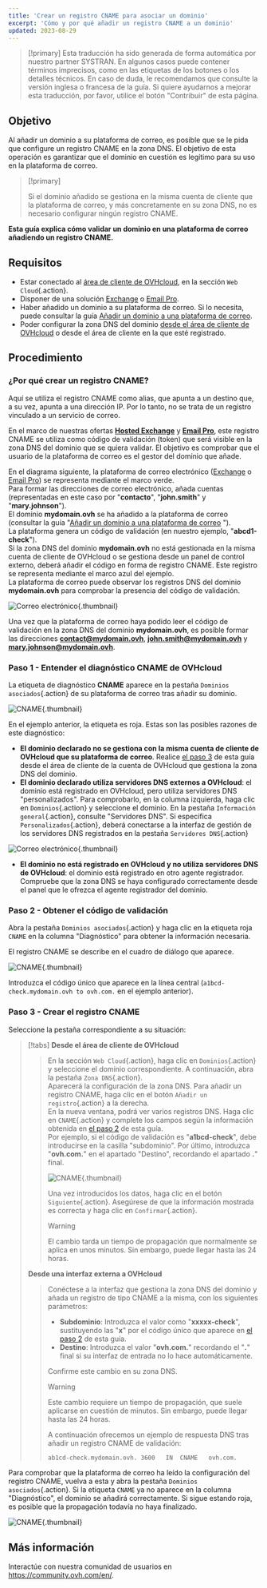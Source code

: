 ```yaml
---
title: 'Crear un registro CNAME para asociar un dominio'
excerpt: 'Cómo y por qué añadir un registro CNAME a un dominio'
updated: 2023-08-29
---
```


> [!primary]
> Esta traducción ha sido generada de forma automática por nuestro partner SYSTRAN. En algunos casos puede contener términos imprecisos, como en las etiquetas de los botones o los detalles técnicos. En caso de duda, le recomendamos que consulte la versión inglesa o francesa de la guía. Si quiere ayudarnos a mejorar esta traducción, por favor, utilice el botón "Contribuir" de esta página.
>

## Objetivo

Al añadir un dominio a su plataforma de correo, es posible que se le pida que configure un registro CNAME en la zona DNS. El objetivo de esta operación es garantizar que el dominio en cuestión es legítimo para su uso en la plataforma de correo.

> [!primary]
>
> Si el dominio añadido se gestiona en la misma cuenta de cliente que la plataforma de correo, y más concretamente en su zona DNS, no es necesario configurar ningún registro CNAME.

**Esta guía explica cómo validar un dominio en una plataforma de correo añadiendo un registro CNAME.**

## Requisitos

- Estar conectado al [área de cliente de OVHcloud](https://www.ovh.com/auth/?action=gotomanager&from=https://www.ovh.es/&ovhSubsidiary=es), en la sección `Web Cloud`{.action}.
- Disponer de una solución [Exchange](https://www.ovhcloud.com/es-es/emails/) o [Email Pro](https://www.ovhcloud.com/es-es/emails/email-pro/).
- Haber añadido un dominio a su plataforma de correo. Si lo necesita, puede consultar la guía [Añadir un dominio a una plataforma de correo](exchange_adding_domain1.).
- Poder configurar la zona DNS del dominio [desde el área de cliente de OVHcloud](dns_zone_edit1.) o desde el área de cliente en la que esté registrado.

## Procedimiento

### ¿Por qué crear un registro CNAME?

Aquí se utiliza el registro CNAME como alias, que apunta a un destino que, a su vez, apunta a una dirección IP. Por lo tanto, no se trata de un registro vinculado a un servicio de correo.

En el marco de nuestras ofertas [**Hosted Exchange**](https://www.ovhcloud.com/es-es/emails/hosted-exchange/) y [**Email Pro**](https://www.ovhcloud.com/es-es/emails/email-pro/), este registro CNAME se utiliza como código de validación (token) que será visible en la zona DNS del dominio que se quiera validar. El objetivo es comprobar que el usuario de la plataforma de correo es el gestor del dominio que añade.

En el diagrama siguiente, la plataforma de correo electrónico ([Exchange](https://www.ovhcloud.com/es-es/emails/) o [Email Pro](https://www.ovhcloud.com/es-es/emails/email-pro/)) se representa mediante el marco verde.<br>
Para formar las direcciones de correo electrónico, añada cuentas (representadas en este caso por "**contacto**", "**john.smith**" y "**mary.johnson**").<br>
El dominio **mydomain.ovh** se ha añadido a la plataforma de correo (consultar la guía "[Añadir un dominio a una plataforma de correo](exchange_adding_domain1.) ").<br>
La plataforma genera un código de validación (en nuestro ejemplo, "**abcd1-check**").<br>
Si la zona DNS del dominio **mydomain.ovh** no está gestionada en la misma cuenta de cliente de OVHcloud o se gestiona desde un panel de control externo, deberá añadir el código en forma de registro CNAME. Este registro se representa mediante el marco azul del ejemplo.<br>
La plataforma de correo puede observar los registros DNS del dominio **mydomain.ovh** para comprobar la presencia del código de validación.

![Correo electrónico](email-dns-conf-cname01.png){.thumbnail}

Una vez que la plataforma de correo haya podido leer el código de validación en la zona DNS del dominio **mydomain.ovh**, es posible formar las direcciones **contact@mydomain.ovh**, **john.smith@mydomain.ovh** y **mary.johnson@mydomain.ovh**.

### Paso 1 - Entender el diagnóstico CNAME de OVHcloud <a name="step1"></a>

La etiqueta de diagnóstico **CNAME** aparece en la pestaña `Dominios asociados`{.action} de su plataforma de correo tras añadir su dominio.

![CNAME](cname_exchange_diagnostic.png){.thumbnail}

En el ejemplo anterior, la etiqueta es roja. Estas son las posibles razones de este diagnóstico:

- **El dominio declarado no se gestiona con la misma cuenta de cliente de OVHcloud que su plataforma de correo**. Realice [el paso 3](exchange_dns_cname_#step3.) de esta guía desde el área de cliente de la cuenta de OVHcloud que gestiona la zona DNS del dominio.
- **El dominio declarado utiliza servidores DNS externos a OVHcloud**: el dominio está registrado en OVHcloud, pero utiliza servidores DNS "personalizados". Para comprobarlo, en la columna izquierda, haga clic en `Dominios`{.action} y seleccione el dominio. En la pestaña `Información general`{.action}, consulte "Servidores DNS". Si especifica `Personalizados`{.action}, deberá conectarse a la interfaz de gestión de los servidores DNS registrados en la pestaña `Servidores DNS`{.action}

![Correo electrónico](email-dns-conf-cname02.png){.thumbnail}

- **El dominio no está registrado en OVHcloud y no utiliza servidores DNS de OVHcloud**: el dominio está registrado en otro agente registrador. Compruebe que la zona DNS se haya configurado correctamente desde el panel que le ofrezca el agente registrador del dominio.

### Paso 2 - Obtener el código de validación <a name="step2"></a>

Abra la pestaña `Dominios asociados`{.action} y haga clic en la etiqueta roja `CNAME` en la columna "Diagnóstico" para obtener la información necesaria.

El registro CNAME se describe en el cuadro de diálogo que aparece.

![CNAME](cname_exchange_informations.png){.thumbnail}

Introduzca el código único que aparece en la línea central (`a1bcd-check.mydomain.ovh to ovh.com.` en el ejemplo anterior).

### Paso 3 - Crear el registro CNAME <a name="step3"></a>

Seleccione la pestaña correspondiente a su situación:

> [!tabs]
> **Desde el área de cliente de OVHcloud**
>> En la sección `Web Cloud`{.action}, haga clic en `Dominios`{.action} y seleccione el dominio correspondiente. A continuación, abra la pestaña `Zona DNS`{.action}.<br>
>> Aparecerá la configuración de la zona DNS. Para añadir un registro CNAME, haga clic en el botón `Añadir un registro`{.action} a la derecha.<br>
>> En la nueva ventana, podrá ver varios registros DNS. Haga clic en `CNAME`{.action} y complete los campos según la información obtenida en [el paso 2](exchange_dns_cname_#step2.) de esta guía.<br>
>> Por ejemplo, si el código de validación es "**a1bcd-check**", debe introducirse en la casilla "subdominio". Por último, introduzca "**ovh.com.**" en el apartado "Destino", recordando el apartado **.**" final.
>>
>> ![CNAME](cname_add_entry_dns_zone.png){.thumbnail}
>>
>> Una vez introducidos los datos, haga clic en el botón `Siguiente`{.action}. Asegúrese de que la información mostrada es correcta y haga clic en `Confirmar`{.action}.<br>
>>
>> > [!warning]
>> >
>> > El cambio tarda un tiempo de propagación que normalmente se aplica en unos minutos. Sin embargo, puede llegar hasta las 24 horas.
>>
> **Desde una interfaz externa a OVHcloud**
>>
>> Conéctese a la interfaz que gestiona la zona DNS del dominio y añada un registro de tipo CNAME a la misma, con los siguientes parámetros:
>>
>> - **Subdominio**: Introduzca el valor como "**xxxxx-check**", sustituyendo las "**x**" por el código único que aparece en [el paso 2](exchange_dns_cname_#step2.) de esta guía.
>> - **Destino**: Introduzca el valor "**ovh.com.**" recordando el "**.**" final si su interfaz de entrada no lo hace automáticamente.
>>
>> Confirme este cambio en su zona DNS.
>>
>> > [!warning]
>> >
>> > Este cambio requiere un tiempo de propagación, que suele aplicarse en cuestión de minutos. Sin embargo, puede llegar hasta las 24 horas.
>> >
>>
>> A continuación ofrecemos un ejemplo de respuesta DNS tras añadir un registro CNAME de validación:
>>
>> ```bash
>> ab1cd-check.mydomain.ovh. 3600	IN	CNAME	ovh.com.
>> ```

Para comprobar que la plataforma de correo ha leído la configuración del registro CNAME, vuelva a esta y abra la pestaña `Dominios asociados`{.action}. Si la etiqueta `CNAME` ya no aparece en la columna "Diagnóstico", el dominio se añadirá correctamente. Si sigue estando roja, es posible que la propagación todavía no haya finalizado.

![CNAME](cname_exchange_diagnostic_green.png){.thumbnail}

## Más información

Interactúe con nuestra comunidad de usuarios en <https://community.ovh.com/en/>.
